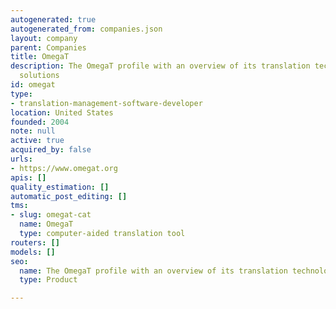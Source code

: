 ```yaml
---
autogenerated: true
autogenerated_from: companies.json
layout: company
parent: Companies
title: OmegaT
description: The OmegaT profile with an overview of its translation technologies and
  solutions
id: omegat
type:
- translation-management-software-developer
location: United States
founded: 2004
note: null
active: true
acquired_by: false
urls:
- https://www.omegat.org
apis: []
quality_estimation: []
automatic_post_editing: []
tms:
- slug: omegat-cat
  name: OmegaT
  type: computer-aided translation tool
routers: []
models: []
seo:
  name: The OmegaT profile with an overview of its translation technologies and solutions
  type: Product

---
```


